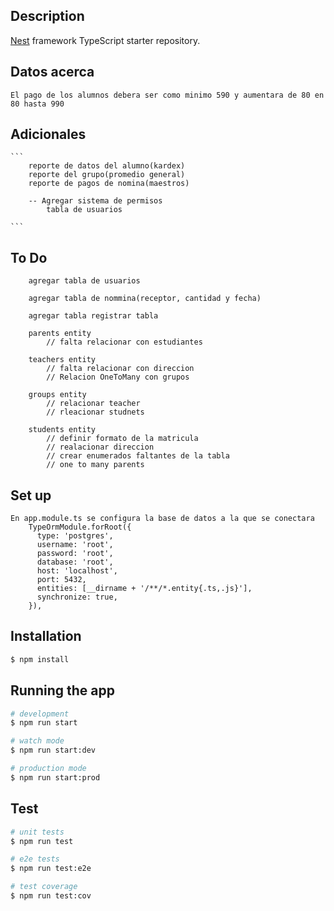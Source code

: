 ## Description

[Nest](https://github.com/nestjs/nest) framework TypeScript starter repository.

## Datos acerca

    El pago de los alumnos debera ser como minimo 590 y aumentara de 80 en 80 hasta 990

## Adicionales

    ```
        reporte de datos del alumno(kardex)
        reporte del grupo(promedio general)
        reporte de pagos de nomina(maestros)

        -- Agregar sistema de permisos
            tabla de usuarios

    ```

## To Do

```
    agregar tabla de usuarios

    agregar tabla de nommina(receptor, cantidad y fecha)

    agregar tabla registrar tabla

    parents entity
        // falta relacionar con estudiantes

    teachers entity
        // falta relacionar con direccion
        // Relacion OneToMany con grupos

    groups entity
        // relacionar teacher
        // rleacionar studnets

    students entity
        // definir formato de la matricula
        // realacionar direccion
        // crear enumerados faltantes de la tabla
        // one to many parents
```

## Set up

```
En app.module.ts se configura la base de datos a la que se conectara
    TypeOrmModule.forRoot({
      type: 'postgres',
      username: 'root',
      password: 'root',
      database: 'root',
      host: 'localhost',
      port: 5432,
      entities: [__dirname + '/**/*.entity{.ts,.js}'],
      synchronize: true,
    }),
```

## Installation

```bash
$ npm install
```

## Running the app

```bash
# development
$ npm run start

# watch mode
$ npm run start:dev

# production mode
$ npm run start:prod
```

## Test

```bash
# unit tests
$ npm run test

# e2e tests
$ npm run test:e2e

# test coverage
$ npm run test:cov
```
